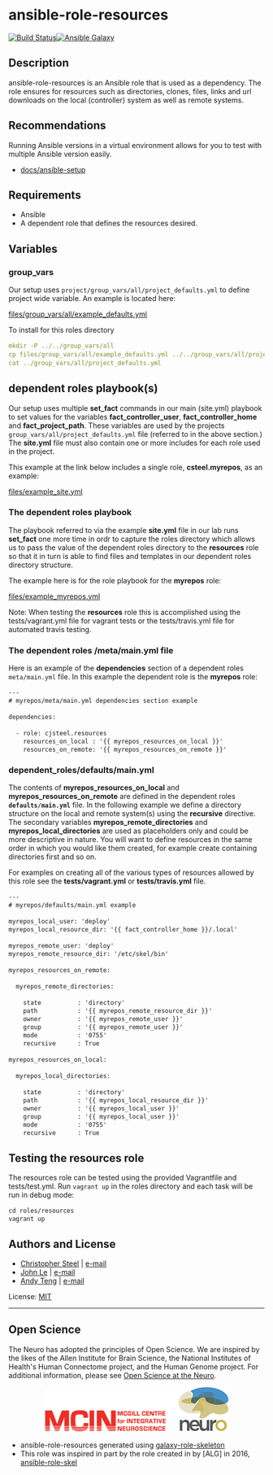 # ansible-role-resources

[![Build Status](https://travis-ci.org/cjsteel/ansible-role-resources.svg?branch=master)](https://travis-ci.org/cjsteel/ansible-role-resources)[![Ansible Galaxy](http://img.shields.io/badge/ansible--galaxy-resources-blue.svg)](https://galaxy.ansible.com/cjsteel/resources/)

## Description

ansible-role-resources is an Ansible role that is used as a dependency. The role ensures for resources such as directories, clones, files, links and url downloads on the local (controller) system as well as remote systems.

## Recommendations

Running Ansible versions in a virtual environment allows for you to test with multiple Ansible version easily.

* [docs/ansible-setup](docs/ansible-setup.md)

## Requirements

* Ansible
* A dependent role that defines the resources desired.

## Variables

### group_vars

Our setup uses `project/group_vars/all/project_defaults.yml` to define project wide variable. An example is located here:

[files/group_vars/all/example_defaults.yml](files/group_vars/all/example_defaults.yml)

To install for this roles directory

```yaml
mkdir -P ../../group_vars/all
cp files/group_vars/all/example_defaults.yml ../../group_vars/all/project_defaults.yml
cat ../group_vars/all/project_defaults.yml
```

## dependent roles playbook(s)

Our setup uses multiple **set_fact** commands in our main (site.yml) playbook to set values for the variables **fact_controller_user**, **fact_controller_home** and **fact_project_path**. These variables are used by the projects `group_vars/all/project_defaults.yml` file (referred to in the above section.) The  **site.yml** file must also contain one or more includes for each role used in the project.

This example at the link below includes a single role, **csteel.myrepos**, as an example:

[files/example_site.yml](files/example_site.yml)

### The dependent roles playbook

The playbook referred to via the example **site.yml** file in our lab runs **set_fact** one more time in ordr to capture the roles directory which allows us to pass the value of the dependent roles directory to the **resources** role so that it in turn is able to find files and templates in our dependent roles directory structure.

The example here is for the role playbook for the **myrepos** role:

[files/example_myrepos.yml](files/example_myrepos.yml)

Note: When testing the **resources** role this is accomplished using the tests/vagrant.yml file for vagrant tests or the tests/travis.yml file for automated travis testing.

### The dependent roles /meta/main.yml file

Here is an example of the **dependencies** section of a dependent roles `meta/main.yml` file. In this example the dependent role is the **myrepos** role:

```shell
---
# myrepos/meta/main.yml dependencies section example

dependencies:

  - role: cjsteel.resources
    resources_on_local : '{{ myrepos_resources_on_local }}'
    resources_on_remote: '{{ myrepos_resources_on_remote }}'
```

### dependent_roles/defaults/main.yml

The contents of **myrepos_resources_on_local** and **myrepos_resources_on_remote** are defined in the dependent roles **`defaults/main.yml`** file. In the following example we define a directory structure on the local and remote system(s) using the **recursive** directive. The secondary variables **myrepos_remote_directories** and **myrepos_local_directories** are used as placeholders only and could be more descriptive in nature. You will want to define resources in the same order in which you would like them created, for example create containing directories first and so on. 

For examples on creating all of the various types of resources allowed by this role see the **tests/vagrant.yml** or **tests/travis.yml** file.

```shell
--- 
# myrepos/defaults/main.yml example

myrepos_local_user: 'deploy'
myrepos_local_resource_dir: '{{ fact_controller_home }}/.local'

myrepos_remote_user: 'deploy'
myrepos_remote_resource_dir: '/etc/skel/bin'

myrepos_resources_on_remote:

  myrepos_remote_directories:

    state          : 'directory'
    path           : '{{ myrepos_remote_resource_dir }}'
    owner          : '{{ myrepos_remote_user }}'
    group          : '{{ myrepos_remote_user }}'
    mode           : '0755'
    recursive      : True

myrepos_resources_on_local:

  myrepos_local_directories:

    state          : 'directory'
    path           : '{{ myrepos_local_resource_dir }}'
    owner          : '{{ myrepos_local_user }}'
    group          : '{{ myrepos_local_user }}'
    mode           : '0755'
    recursive      : True
```

## Testing the resources role

The resources role can be tested using the provided Vagrantfile and tests/test.yml. Run `vagrant up` in the roles directory and each task will be run in debug mode:

```shell
cd roles/resources
vagrant up
```

## Authors and License

- [Christopher Steel](http://mcin-cnim.ca/) | [e-mail](mailto:christopher.steel@mcgill.ca)
- [John Le](http://mcin-cnim.ca/) | [e-mail](mailto:john.le@mcgill.ca)
- [Andy Teng](http://mcin-cnim.ca/) | [e-mail](xiaoqiu.teng@mcgill.ca)

License: [MIT](https://tldrlegal.com/license/mit-license)

***
## Open Science

The Neuro has adopted the principles of Open Science. We are inspired by the likes of the Allen Institute for Brain Science, the National Institutes of Health's Human Connectome project, and the Human Genome project. For additional information, please see [Open Science at the Neuro](https://www.mcgill.ca/neuro/open-science-0).

<p align="center"> 
  <img src="imgs/mcin-neuro-logo.png">
</p>

* ansible-role-resources generated using [galaxy-role-skeleton](https://github.com/cjsteel/galaxy-role-skeleton)
* This role was inspired in part by the role created in by [ALG] in 2016, [ansible-role-skel](https://github.com/AttestationLegale/ansible-role-skel)
